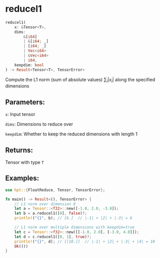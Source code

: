 # reducel1
```rust
reducel1(
    x: &Tensor<T>, 
    dims: 
        &[i64]
        | &[i64; _]
        | [i64; _] 
        | Vec<i64> 
        | &Vec<i64>
        | i64, 
    keepdim: bool
) -> Result<Tensor<T>, TensorError>
```
Compute the L1 norm (sum of absolute values) $\sum_{i} |x_i|$ along the specified dimensions

## Parameters:
`x`: Input tensor

`dims`: Dimensions to reduce over

`keepdim`: Whether to keep the reduced dimensions with length 1

## Returns:
Tensor with type `T`

## Examples:
```rust
use hpt::{FloatReduce, Tensor, TensorError};

fn main() -> Result<(), TensorError> {
    // L1 norm over dimension 0
    let a = Tensor::<f32>::new([-1.0, 2.0, -3.0]);
    let b = a.reducel1([0], false)?;
    println!("{}", b); // [6.]  // |-1| + |2| + |-3| = 6

    // L1 norm over multiple dimensions with keepdim=true
    let c = Tensor::<f32>::new([[-1.0, 2.0], [-3.0, 4.0]]);
    let d = c.reducel1([0, 1], true)?;
    println!("{}", d); // [[10.]]  // |-1| + |2| + |-3| + |4| = 10
    Ok(())
}
```